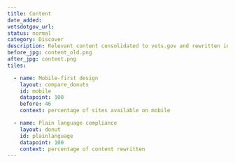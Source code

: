 ```yaml
---
title: Content
date_added:
vetsdotgov_url:
status: normal
category: Discover
description: Relevant content consolidated to vets.gov and rewritten in plain language
before_jpg: content_old.png
after_jpg: content.png
tiles:

  - name: Mobile-first design
    layout: compare_donuts
    id: mobile
    datapoint: 100
    before: 46
    context: percentage of sites available on mobile

  - name: Plain language compliance
    layout: donut
    id: plainlanguage
    datapoint: 100
    context: percentage of content rewritten
---
```

